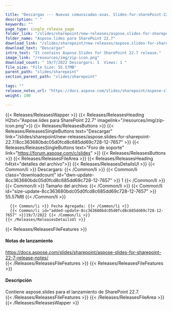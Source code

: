```yaml
---

title: "Descargas --- Nuevas comunicadas-asas. Slides-for-sharePoint-22.7"
description: " "
keywords: ""
page_type: single_release_page
folder_link: "/slides/sharepoint/new-releases/aspose.slides-for-sharepoint-22.7/"
folder_name: "Aspose.lides para SharePoint 22.7"
download_link: "/slides/sharepoint/new-releases/aspose.slides-for-sharepoint-22.7/8cc363680bdc05d0fcd8c685dd69c728-12-7657"
download_text: "Descargar"
intro_text: "It contains Aspose.Slides for SharePoint 22.7 release."
image_link: "/resources/img/zip-icon.png"
download_count: " 19/7/2022 Descargars: 1  Views: 1 "
file_size: "File Size: 55.57MB"
parent_path: "slides/sharepoint"
section_parent_path: "slides/sharepoint"

tags: ""
release_notes_url: "https://docs.aspose.com/slides/sharepoint/aspose-slides-for-sharepoint-22-7-release-notes/"
weight: 100

---
```


{{< Releases/ReleasesWapper >}}
  {{< Releases/ReleasesHeading H2txt="Aspose.lides para SharePoint 22.7" imagelink="/resources/img/zip-icon.png">}}
  {{< Releases/ReleasesButtons >}}
    {{< Releases/ReleasesSingleButtons text="Descargar" link="/slides/sharepoint/new-releases/aspose.slides-for-sharepoint-22.7/8cc363680bdc05d0fcd8c685dd69c728-12-7657" >}}
    {{< Releases/ReleasesSingleButtons text="Foro de soporte" link="https://forum.aspose.com/c/slides" >}}
  {{< Releases/ReleasesButtons >}}
  {{< Releases/ReleasesFileArea >}}
    {{< Releases/ReleasesHeading h4txt="detalles del archivo">}}
    {{< Releases/ReleasesDetailsUl >}}
      {{< Common/li >}} Descargars: {{< /Common/li >}}
      {{< Common/li class="downloadcount" id="dwn-update-8cc363680bdc05d0fcd8c685dd69c728-12-7657" >}} 1 {{< /Common/li >}}
      {{< Common/li >}} Tamaño del archivo: {{< /Common/li >}}
      {{< Common/li id="size-update-8cc363680bdc05d0fcd8c685dd69c728-12-7657" >}} 55.57MB {{< /Common/li >}}

      {{< Common/li >}} Fecha Agregada: {{< /Common/li >}}
      {{< Common/li id="added-update-8cc363680bdc05d0fcd8c685dd69c728-12-7657" >}}19/7/2022 {{< /Common/li >}}
    {{< /Releases/ReleasesDetailsUl >}}

  {{< Releases/ReleasesFileFeatures >}}
      <h4>Notas de lanzamiento</h4><div><a href='https://docs.aspose.com/slides/sharepoint/aspose-slides-for-sharepoint-22-7-release-notes/'>https://docs.aspose.com/slides/sharepoint/aspose-slides-for-sharepoint-22-7-release-notes/</a></div>
  {{< /Releases/ReleasesFileFeatures >}}
  {{< Releases/ReleasesFileFeatures >}}
      <h4>Descripción</h4><div class="HTMLDescription">Contiene aspose.slides para el lanzamiento de SharePoint 22.7.</div>
  {{< /Releases/ReleasesFileFeatures >}}
 {{< /Releases/ReleasesFileArea >}}
{{< /Releases/ReleasesWapper >}}


